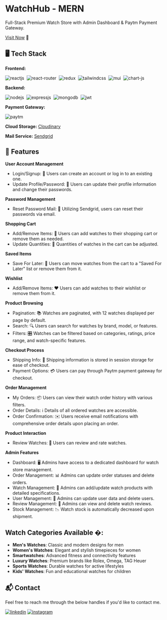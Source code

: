 # WatchHub - MERN

Full-Stack Premium Watch Store with Admin Dashboard & Paytm Payment Gateway.

[Visit Now](https://watchhub-mern.vercel.app) 🚀

## 🖥️ Tech Stack

**Frontend:**

![reactjs](https://img.shields.io/badge/React-20232A?style=for-the-badge&logo=react&logoColor=61DAFB)&nbsp;
![react-router](https://img.shields.io/badge/React_Router-CA4245?style=for-the-badge&logo=react-router&logoColor=white)&nbsp;
![redux](https://img.shields.io/badge/Redux-593D88?style=for-the-badge&logo=redux&logoColor=white)&nbsp;
![tailwindcss](https://img.shields.io/badge/Tailwind_CSS-38B2AC?style=for-the-badge&logo=tailwind-css&logoColor=white)&nbsp;
![mui](https://img.shields.io/badge/Material--UI-0081CB?style=for-the-badge&logo=material-ui&logoColor=white)&nbsp;
![chart-js](https://img.shields.io/badge/Chart.js-FF6384?style=for-the-badge&logo=chartdotjs&logoColor=white)&nbsp;

**Backend:**

![nodejs](https://img.shields.io/badge/Node.js-43853D?style=for-the-badge&logo=node.js&logoColor=white)&nbsp;
![expressjs](https://img.shields.io/badge/Express.js-000000?style=for-the-badge&logo=express&logoColor=white)&nbsp;
![mongodb](https://img.shields.io/badge/MongoDB-4EA94B?style=for-the-badge&logo=mongodb&logoColor=white)&nbsp;
![jwt](https://img.shields.io/badge/JWT-000000?style=for-the-badge&logo=JSON%20web%20tokens&logoColor=white)&nbsp;

**Payment Gateway:**

![paytm](https://img.shields.io/badge/Paytm-002970?style=for-the-badge&logo=paytm&logoColor=00BAF2)

**Cloud Storage:** [Cloudinary](https://cloudinary.com/)

**Mail Service:** [Sendgrid](https://sendgrid.com/)

## 🚀 Features

**User Account Management**

- Login/Signup: 🚪 Users can create an account or log in to an existing one.
- Update Profile/Password: 🔐 Users can update their profile information and change their passwords.

**Password Management**

- Reset Password Mail: 📧 Utilizing Sendgrid, users can reset their passwords via email.

**Shopping Cart**

- Add/Remove Items: 🛒 Users can add watches to their shopping cart or remove them as needed.
- Update Quantities: 🔢 Quantities of watches in the cart can be adjusted.

**Saved Items**

- Save For Later: 💾 Users can move watches from the cart to a "Saved For Later" list or remove them from it.

**Wishlist**

- Add/Remove Items: ❤️ Users can add watches to their wishlist or remove them from it.

**Product Browsing**

- Pagination: 📚 Watches are paginated, with 12 watches displayed per page by default.
- Search: 🔍 Users can search for watches by brand, model, or features.
- Filters: 🎛️ Watches can be filtered based on categories, ratings, price range, and watch-specific features.

**Checkout Process**

- Shipping Info: 🚚 Shipping information is stored in session storage for ease of checkout.
- Payment Options: 💳 Users can pay through Paytm payment gateway for checkout.

**Order Management**

- My Orders: 📦 Users can view their watch order history with various filters.
- Order Details: ℹ️ Details of all ordered watches are accessible.
- Order Confirmation: ✉️ Users receive email notifications with comprehensive order details upon placing an order.

**Product Interaction**

- Review Watches: 🌟 Users can review and rate watches.

**Admin Features**

- Dashboard: 🖥️ Admins have access to a dedicated dashboard for watch store management.
- Order Management: 📊 Admins can update order statuses and delete orders.
- Watch Management: 📝 Admins can add/update watch products with detailed specifications.
- User Management: 👥 Admins can update user data and delete users.
- Review Management: 📜 Admins can view and delete watch reviews.
- Stock Management: 📉 Watch stock is automatically decreased upon shipment.

## Watch Categories Available �️:

- **Men's Watches**: Classic and modern designs for men
- **Women's Watches**: Elegant and stylish timepieces for women
- **Smartwatches**: Advanced fitness and connectivity features
- **Luxury Watches**: Premium brands like Rolex, Omega, TAG Heuer
- **Sports Watches**: Durable watches for active lifestyles
- **Kids' Watches**: Fun and educational watches for children

<h2>📬 Contact</h2>

Feel free to reach me through the below handles if you'd like to contact me.

[![linkedin](https://img.shields.io/badge/LinkedIn-0077B5?style=for-the-badge&logo=linkedin&logoColor=white)](https://www.linkedin.com/in/jigar-sablee)
[![instagram](https://img.shields.io/badge/Instagram-E4405F?style=for-the-badge&logo=instagram&logoColor=white)](https://www.instagram.com/jigarsable.dev)
